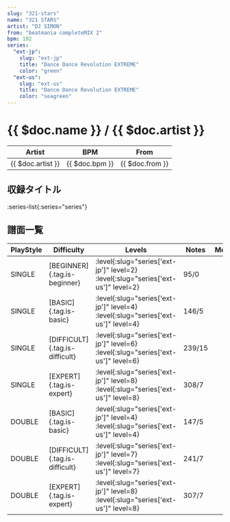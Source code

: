 ```yaml
---
slug: "321-stars"
name: "321 STARS"
artist: "DJ SIMON"
from: "beatmania completeMIX 2"
bpm: 192
series:
  "ext-jp":
    slug: "ext-jp"
    title: "Dance Dance Revolution EXTREME"
    color: "green"
  "ext-us":
    slug: "ext-us"
    title: "Dance Dance Revolution EXTREME"
    color: "seagreen"
---
```


# {{ $doc.name }} / {{ $doc.artist }}

|Artist|BPM|From|
|------|---|----|
|{{ $doc.artist }}|{{ $doc.bpm }}|{{ $doc.from }}|

## 収録タイトル

:series-list{:series="series"}

## 譜面一覧

|PlayStyle|Difficulty|Levels|Notes|Movie|
|---------|----------|------|-----|-----|
|SINGLE|[BEGINNER]{.tag.is-beginner}|:level{:slug="series['ext-jp']" level=2} :level{:slug="series['ext-us']" level=2}|95/0||
|SINGLE|[BASIC]{.tag.is-basic}|:level{:slug="series['ext-jp']" level=4} :level{:slug="series['ext-us']" level=4}|146/5||
|SINGLE|[DIFFICULT]{.tag.is-difficult}|:level{:slug="series['ext-jp']" level=6} :level{:slug="series['ext-us']" level=6}|239/15||
|SINGLE|[EXPERT]{.tag.is-expert}|:level{:slug="series['ext-jp']" level=8} :level{:slug="series['ext-us']" level=8}|308/7||
|DOUBLE|[BASIC]{.tag.is-basic}|:level{:slug="series['ext-jp']" level=4} :level{:slug="series['ext-us']" level=4}|147/5||
|DOUBLE|[DIFFICULT]{.tag.is-difficult}|:level{:slug="series['ext-jp']" level=7} :level{:slug="series['ext-us']" level=7}|241/7||
|DOUBLE|[EXPERT]{.tag.is-expert}|:level{:slug="series['ext-jp']" level=8} :level{:slug="series['ext-us']" level=8}|307/7||
